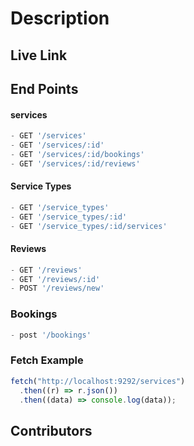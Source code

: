 # Description

## Live Link



## End Points
#### services
```js
- GET '/services'
- GET '/services/:id'
- GET '/services/:id/bookings'
- GET '/services/:id/reviews'
```
#### Service Types
```js
- GET '/service_types'
- GET '/service_types/:id'
- GET '/service_types/:id/services'
```

#### Reviews
```js
- GET '/reviews'
- GET '/reviews/:id'
- POST '/reviews/new'
```

### Bookings
```js
- post '/bookings'
```
### Fetch Example



```js
fetch("http://localhost:9292/services")
  .then((r) => r.json())
  .then((data) => console.log(data));
```

## Contributors